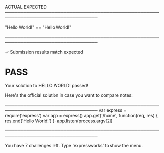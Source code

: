 ACTUAL                                 EXPECTED
────────────────────────────────────────────────────────────────────────────────

"Hello World!"                      ==    "Hello World!"

────────────────────────────────────────────────────────────────────────────────

✓ Submission results match expected

# PASS

Your solution to HELLO WORLD! passed!

Here's the official solution in case you want to compare notes:

────────────────────────────────────────────────────────────────────────────────
var express = require('express')
var app = express()
app.get('/home', function(req, res) {
res.end('Hello World!')
})
app.listen(process.argv[2])

────────────────────────────────────────────────────────────────────────────────

You have 7 challenges left.
Type 'expressworks' to show the menu.
